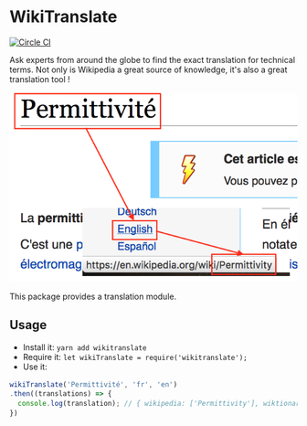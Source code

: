 # WikiTranslate

[![Circle CI](https://circleci.com/gh/wikitranslate/wikitranslate/tree/master.svg?style=svg)](https://circleci.com/gh/wikitranslate/wikitranslate/tree/master)

Ask experts from around the globe to find the exact translation for technical terms.
Not only is Wikipedia a great source of knowledge, it's also a great translation tool !

![Wiki 1](./doc/wiki.png)

This package provides a translation module.

## Usage

 - Install it: `yarn add wikitranslate`
 - Require it: `let wikiTranslate = require('wikitranslate');`
 - Use it:

  ```js
  wikiTranslate('Permittivité', 'fr', 'en')
  .then((translations) => {
    console.log(translation); // { wikipedia: ['Permittivity'], wiktionary: ['Permittivity'] }
  })
  ```
